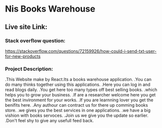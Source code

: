 # Nis Books Warehouse

## Live site Link:

### Stack overflow question:
 https://stackoverflow.com/questions/72159926/how-could-i-send-txt-user-for-new-products

### Project Description:

.This Website make by React.Its a books warehouse application.
.You can do many thinks together using this applications.
.Here you can log in and read blogs daily.
.You get here too many types off best selling books.
.which helps you to grow your business.
.If are a researcher welcome here you get the best invironment for your works.
.If you are learnning lover you get the benifits here.
.Any authour can contract us for there up comming books store.
.we gives you the best services in one applications.
.we have a big vishion with books servoces.
.Join us we give you the update so earlier.
.Don't feel shy to give any usefull feed back.
